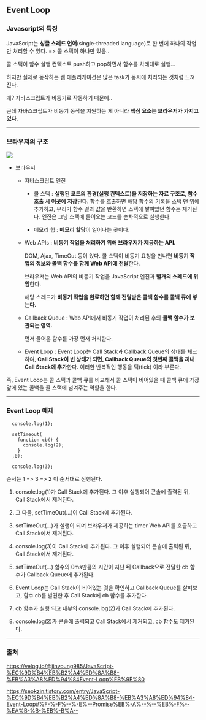 ## Event Loop

### Javascript의 특징

JavaScript는 **싱글 스레드 언어**(single-threaded language)로 한 번에 하나의 작업만 처리할 수 있다. => 콜 스택이 하나만 있음..

콜 스택이 함수 실행 컨텍스트 push하고 pop하면서 함수를 차례대로 실행...

하지만 실제로 동작하는 웹 애플리케이션은 많은 task가 동시에 처리되는 것처럼 느껴진다.

왜? 자바스크립트가 비동기로 작동하기 때문에..

근데 자바스크립트가 비동기 동작을 지원하는 게 아니라 **핵심 요소는 브라우저가 가지고 있다.**

---

### 브라우저의 구조

<img src="https://github.com/yookeunbyul/cs-study/assets/91243651/ff29cf6e-0066-4fc0-9825-320ddf12142a" />

- 브라우저

  - 자바스크립트 엔진

    - 콜 스택 : **실행된 코드의 환경(실행 컨텍스트)을 저장하는 자료 구조로, 함수 호출 시 이곳에 저장**된다. 함수를 호출하면 해당 함수의 기록을 스택 맨 위에 추가하고, 우리가 함수 결과 값을 반환하면 스택에 쌓여있던 함수는 제거된다. 엔진은 그냥 스택에 들어오는 코드를 순차적으로 실행한다.

    - 메모리 힙 : **메모리 할당**이 일어나는 곳이다.

  - Web APIs : **비동기 작업을 처리하기 위해 브라우저가 제공하는 API.**

    DOM, Ajax, TimeOut 등이 있다. 콜 스택이 비동기 요청을 만나면 **비동기 작업의 정보와 콜백 함수를 함께 Web API에 전달**한다.

    브라우저는 Web API의 비동기 작업을 JavaScript 엔진과 **별개의 스레드에 위임**한다.

    해당 스레드가 **비동기 작업을 완료하면 함께 전달받은 콜백 함수를 콜백 큐에 넣는다.**

  - Callback Queue : Web API에서 비동기 작업이 처리된 후의 **콜백 함수가 보관되는 영역.**

    먼저 들어온 함수를 가장 먼저 처리한다.

  - Event Loop : Event Loop는 Call Stack과 Callback Queue의 상태를 체크하여, **Call Stack이 빈 상태가 되면, Callback Queue의 첫번째 콜백을 꺼내 Call Stack에 추가**한다. 이러한 반복적인 행동을 틱(tick) 이라 부른다.

즉, Event Loop는 콜 스택과 콜백 큐를 비교해서 콜 스택이 비어있을 때 콜백 큐에 가장 앞에 있는 콜백을 콜 스택에 넘겨주는 역할을 한다.

---

### Event Loop 예제

```
  console.log(1);

  setTimeout(
    function cb() {
      console.log(2);
    }
  ,0);

  console.log(3);
```

순서는 1 => 3 => 2 이 순서대로 진행된다.

1. console.log(1)가 Call Stack에 추가된다. 그 이후 실행되어 콘솔에 출력된 뒤, Call Stack에서 제거된다.

2. 그 다음, setTimeOut(...)이 Call Stack에 추가된다.

3. setTimeOut(...)가 실행이 되며 브라우저가 제공하는 timer Web API를 호출하고 Call Stack에서 제거된다.

4. console.log(3)이 Call Stack에 추가된다. 그 이후 실행되어 콘솔에 출력된 뒤, Call Stack에서 제거된다.

5. setTimeOut(...) 함수의 0ms만큼의 시간이 지난 뒤 Callback으로 전달한 cb 함수가 Callback Queue에 추가된다.

6. Event Loop는 Call Stack이 비어있는 것을 확인하고 Callback Queue를 살펴보고, 함수 cb를 발견한 후 Call Stack에 cb 함수를 추가한다.

7. cb 함수가 실행 되고 내부의 console.log(2)가 Call Stack에 추가된다.

8. console.log(2)가 콘솔에 출력되고 Call Stack에서 제거되고, cb 함수도 제거된다.

---

### 출처

https://velog.io/@jinyoung985/JavaScript-%EC%9D%B4%EB%B2%A4%ED%8A%B8-%EB%A3%A8%ED%94%84Event-Loop%EB%9E%80

https://seokzin.tistory.com/entry/JavaScript-%EC%9D%B4%EB%B2%A4%ED%8A%B8-%EB%A3%A8%ED%94%84-Event-Loop#%F-%-F%--%-E%--Promise%EB%-A%--%--%EB%-F%--%EA%B-%B-%EB%-B%A--
